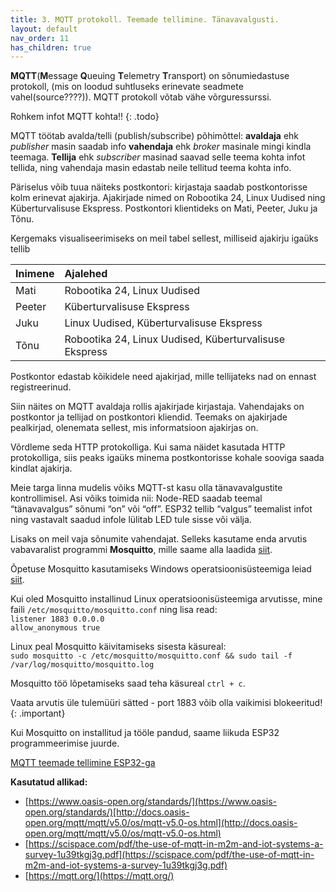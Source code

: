 ```yaml
---
title: 3. MQTT protokoll. Teemade tellimine. Tänavavalgusti.
layout: default
nav_order: 11
has_children: true
---
```


**MQTT**(**M**essage **Q**ueuing **T**elemetry **T**ransport) on sõnumiedastuse protokoll, (mis on loodud suhtluseks erinevate seadmete vahel(source????)). MQTT protokoll võtab vähe võrguressurssi. 

Rohkem infot MQTT kohta!!
{: .todo}

MQTT töötab avalda/telli (publish/subscribe) põhimõttel: **avaldaja** ehk *publisher* masin saadab info **vahendaja** ehk *broker* masinale mingi kindla teemaga. **Tellija** ehk *subscriber* masinad saavad selle teema kohta infot tellida, ning vahendaja masin edastab neile tellitud teema kohta info.

Päriselus võib tuua näiteks postkontori: kirjastaja saadab postkontorisse kolm erinevat ajakirja. Ajakirjade nimed on Robootika 24, Linux Uudised ning Küberturvalisuse Ekspress. Postkontori klientideks on Mati, Peeter, Juku ja Tõnu.

Kergemaks visualiseerimiseks on meil tabel sellest, milliseid ajakirju igaüks tellib

| Inimene | Ajalehed |
| :---- | :---- |
| Mati | Robootika 24, Linux Uudised |
| Peeter | Küberturvalisuse Ekspress |
| Juku | Linux Uudised, Küberturvalisuse Ekspress |
| Tõnu | Robootika 24, Linux Uudised, Küberturvalisuse Ekspress |

Postkontor edastab kõikidele need ajakirjad, mille tellijateks nad on ennast registreerinud.

Siin näites on MQTT avaldaja rollis ajakirjade kirjastaja. Vahendajaks on postkontor ja tellijad on postkontori kliendid. Teemaks on ajakirjade pealkirjad, olenemata sellest, mis informatsioon ajakirjas on. 

Võrdleme seda HTTP protokolliga. Kui sama näidet kasutada HTTP protokolliga, siis peaks igaüks minema postkontorisse kohale sooviga saada kindlat ajakirja.

Meie targa linna mudelis võiks MQTT-st kasu olla tänavavalgustite kontrollimisel. Asi võiks toimida nii: Node-RED saadab teemal “tänavavalgus” sõnumi “on” või “off”. ESP32 tellib “valgus” teemalist infot ning vastavalt saadud infole lülitab LED tule sisse või välja.

Lisaks on meil vaja sõnumite vahendajat. Selleks kasutame enda arvutis vabavaralist programmi **Mosquitto**, mille saame alla laadida [siit](https://mosquitto.org/download/).

Õpetuse Mosquitto kasutamiseks Windows operatsioonisüsteemiga leiad [siit](https://team-ethernet.github.io/guides/How%20to%20install%20and%20use%20Mosquitto%20for%20Windows.pdf).

Kui oled Mosquitto installinud Linux operatsioonisüsteemiga arvutisse, mine faili `/etc/mosquitto/mosquitto.conf` ning lisa read:  
`listener 1883 0.0.0.0`  
`allow_anonymous true`

Linux peal Mosquitto käivitamiseks sisesta käsureal:  
`sudo mosquitto -c /etc/mosquitto/mosquitto.conf && sudo tail -f /var/log/mosquitto/mosquitto.log`

Mosquitto töö lõpetamiseks saad teha käsureal `ctrl + c`.

Vaata arvutis üle tulemüüri sätted \- port 1883 võib olla vaikimisi blokeeritud\!
{: .important}

Kui Mosquitto on installitud ja tööle pandud, saame liikuda ESP32 programmeerimise juurde. 

[MQTT teemade tellimine ESP32-ga](./mqtt-esp32)



**Kasutatud allikad:**  

- [https://www.oasis-open.org/standards/](https://www.oasis-open.org/standards/)[http://docs.oasis-open.org/mqtt/mqtt/v5.0/os/mqtt-v5.0-os.html](http://docs.oasis-open.org/mqtt/mqtt/v5.0/os/mqtt-v5.0-os.html) 
- [https://scispace.com/pdf/the-use-of-mqtt-in-m2m-and-iot-systems-a-survey-1u39tkgj3g.pdf](https://scispace.com/pdf/the-use-of-mqtt-in-m2m-and-iot-systems-a-survey-1u39tkgj3g.pdf)
- [https://mqtt.org/](https://mqtt.org/)